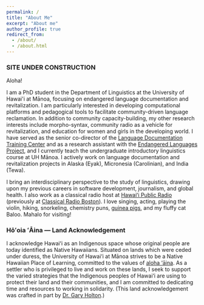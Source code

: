 ```yaml
---
permalink: /
title: "About Me"
excerpt: "About me"
author_profile: true
redirect_from: 
  - /about/
  - /about.html
---
```


### SITE UNDER CONSTRUCTION

Aloha! 

I am a PhD student in the Department of Linguistics at the University of Hawai'i at Mānoa, focusing on endangered language documentation and revitalization. I am particularly interested in developing computational platforms and pedagogical tools to facilitate community-driven language reclamation. In addition to community capacity-building, my other research interests include morpho-syntax, community radio as a vehicle for revitalization, and education for women and girls in the developing world. I have served as the senior co-director of the <a href="https://www.ldtc.org">Language Documentation Training Center</a> and as a research assistant with the <a href="https://www.endangeredlanguages.com/" target="_blank">Endangered Languages Project</a>, and I currently teach the undergraduate introductory linguistics course at UH Mānoa. I actively work on language documentation and revitalization projects in Alaska (Eyak), Micronesia (Carolinian), and India (Tewa). 

I bring an interdisciplinary perspective to the study of linguistics, drawing upon my previous careers in software development, journalism, and global health. I also work as a classical radio host at <a href="https://www.hawaiipublicradio.org/people/olivia-waring" target="_blank">Hawaiʻi Public Radio</a> (previously at <a href="https://www.classicalwcrb.org/blog/2020-03-25/radio-hosting-in-the-time-of-covid-19" target="_blank">Classical Radio Boston</a>). I love singing, acting, playing the violin, hiking, snorkeling, chemistry puns, <a href="https://guinneagram.com/" target="_blank">guinea pigs</a>, and my fluffy cat Baloo. Mahalo for visiting!


### Hōʻoia ʻĀina — Land Acknowledgement 
I acknowledge Hawaiʻi as an Indigenous space whose original people are today identified as Native Hawaiians. Situated on lands which were ceded under duress, the University of Hawai‘i at Mānoa strives to be a Native Hawaiian Place of Learning, committed to the values of <a href="https://manoa.hawaii.edu/nhpol/aloha-aina/" target="_blank">aloha ‘āina</a>. As a settler who is privileged to live and work on these lands, I seek to support the varied strategies that the Indigenous peoples of Hawai‘i are using to protect their land and their communities, and I am committed to dedicating time and resources to working in solidarity. (This land acknowledgement was crafted in part by <a href="https://gmholton.github.io/" target="_blank">Dr. Gary Holton</a>.)



